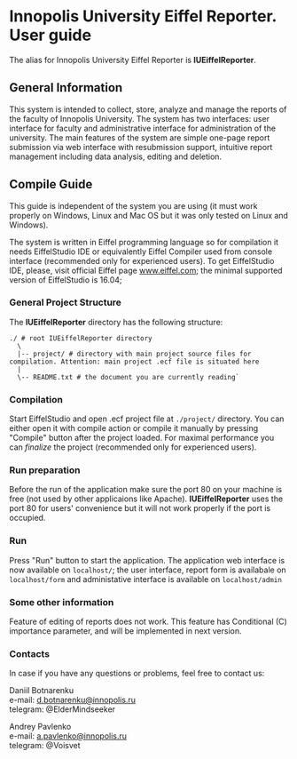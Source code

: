 # Innopolis University Eiffel Reporter. User guide

The alias for Innopolis University Eiffel Reporter is __IUEiffelReporter__.

## General Information

This system is intended to collect, store, analyze and manage the reports of the faculty of Innopolis University. The system has two interfaces: user interface for faculty and administrative interface for administration of the university. The main features of the system are simple one-page report submission via web interface with resubmission support, intuitive report management including data analysis, editing and deletion.

## Compile Guide

This guide is independent of the system you are using (it must work properly on Windows, Linux and Mac OS but it was only tested on Linux and Windows).

The system is written in Eiffel programming language so for compilation it needs EiffelStudio IDE or equivalently Eiffel Compiler used from console interface (recommended only for experienced users). To get EiffelStudio IDE, please, visit official Eiffel page www.eiffel.com; the minimal supported version of EiffelStudio is 16.04;

### General Project Structure

The __IUEiffelReporter__ directory has the following structure:

    ./ # root IUEiffelReporter directory
      \  
      |-- project/ # directory with main project source files for compilation. Attention: main project .ecf file is situated here
      |
      \-- README.txt # the document you are currently reading`

### Compilation

Start EiffelStudio and open .ecf project file at `./project/` directory. You can either open it with compile action or compile it manually by pressing "Compile" button after the project loaded. For maximal performance you can _finalize_ the project (recommended only for experienced users).

### Run preparation

Before the run of the application make sure the port 80 on your machine is free (not used by other applicaions like Apache). __IUEiffelReporter__ uses the port 80 for users' convenience but it will not work properly if the port is occupied.

### Run

Press "Run" button to start the application. The application web interface is now available on `localhost/`; the user interface, report form is availabale on `localhost/form` and administative interface is available on `localhost/admin`

### Some other information

Feature of editing of reports does not work. This feature has Conditional \(C\) importance parameter, and will be implemented in next version.

### Contacts

In case if you have any questions or problems, feel free to contact us:

Daniil Botnarenku  
e-mail: d.botnarenku@innopolis.ru  
telegram: @ElderMindseeker

Andrey Pavlenko  
e-mail: a.pavlenko@innopolis.ru  
telegram: @Voisvet
